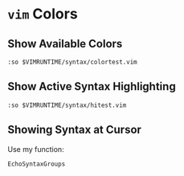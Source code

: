 # `vim` Colors

## Show Available Colors

	:so $VIMRUNTIME/syntax/colortest.vim 

## Show Active Syntax Highlighting

	:so $VIMRUNTIME/syntax/hitest.vim
	
## Showing Syntax at Cursor

Use my function:

	EchoSyntaxGroups
